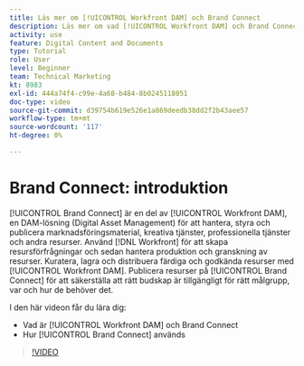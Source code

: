 ```yaml
---
title: Läs mer om [!UICONTROL Workfront DAM] och Brand Connect
description: Läs mer om vad [!UICONTROL Workfront DAM] och Brand Connect är och hur de används.
activity: use
feature: Digital Content and Documents
type: Tutorial
role: User
level: Beginner
team: Technical Marketing
kt: 8983
exl-id: 444a74f4-c99e-4a68-b484-8b0245118051
doc-type: video
source-git-commit: d39754b619e526e1a869deedb38dd2f2b43aee57
workflow-type: tm+mt
source-wordcount: '117'
ht-degree: 0%

---
```


# Brand Connect: introduktion

[!UICONTROL Brand Connect] är en del av [!UICONTROL Workfront DAM], en DAM-lösning (Digital Asset Management) för att hantera, styra och publicera marknadsföringsmaterial, kreativa tjänster, professionella tjänster och andra resurser. Använd [!DNL Workfront] för att skapa resursförfrågningar och sedan hantera produktion och granskning av resurser. Kuratera, lagra och distribuera färdiga och godkända resurser med [!UICONTROL Workfront DAM]. Publicera resurser på [!UICONTROL Brand Connect] för att säkerställa att rätt budskap är tillgängligt för rätt målgrupp, var och hur de behöver det.

I den här videon får du lära dig:

* Vad är [!UICONTROL Workfront DAM] och Brand Connect
* Hur [!UICONTROL Brand Connect] används

>[!VIDEO](https://video.tv.adobe.com/v/335245/?quality=12)
